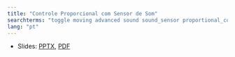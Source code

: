 ```yaml
---
title: "Controle Proporcional com Sensor de Som"
searchterms: "toggle moving advanced sound sound_sensor proportional_control proportional proportional_control_with_the_sound_sensor"
lang: "pt"
---
```

 <ul>
 <li class="ng-binding">Slides:
 <a href="translations/pt-br/advanced/ControleProporcionalComSensoreDeSom.pptx">PPTX</a>,
 <a href="translations/pt-br/advanced/ControleProporcionalComSensoreDeSom.pdf">PDF</a>
 </li>
 </ul>
